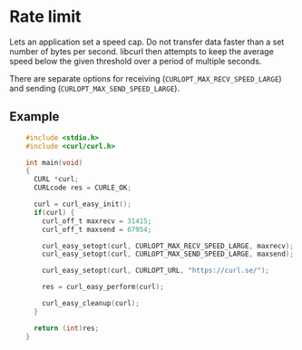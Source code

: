 # Rate limit

Lets an application set a speed cap. Do not transfer data faster than a set
number of bytes per second. libcurl then attempts to keep the average speed
below the given threshold over a period of multiple seconds.

There are separate options for receiving (`CURLOPT_MAX_RECV_SPEED_LARGE`) and
sending (`CURLOPT_MAX_SEND_SPEED_LARGE`).

## Example

~~~c
    #include <stdio.h>
    #include <curl/curl.h>

    int main(void)
    {
      CURL *curl;
      CURLcode res = CURLE_OK;

      curl = curl_easy_init();
      if(curl) {
        curl_off_t maxrecv = 31415;
        curl_off_t maxsend = 67954;

        curl_easy_setopt(curl, CURLOPT_MAX_RECV_SPEED_LARGE, maxrecv);
        curl_easy_setopt(curl, CURLOPT_MAX_SEND_SPEED_LARGE, maxsend);

        curl_easy_setopt(curl, CURLOPT_URL, "https://curl.se/");

        res = curl_easy_perform(curl);

        curl_easy_cleanup(curl);
      }

      return (int)res;
    }
